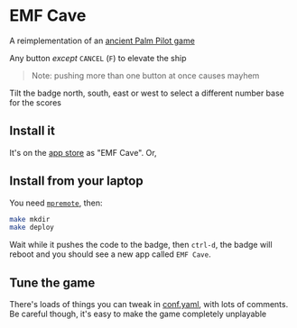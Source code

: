 # EMF Cave

A reimplementation of an [ancient Palm Pilot game](https://palmdb.net/app/sfcave)

Any button _except_ `CANCEL` (`F`) to elevate the ship

> Note: pushing more than one button at once causes mayhem

Tilt the badge north, south, east or west to select a different number base for the scores

## Install it

It's on the [app store](https://apps.badge.emfcamp.org/) as "EMF Cave". Or,

## Install from your laptop

You need [`mpremote`](https://docs.micropython.org/en/latest/reference/mpremote.html), then:

```bash
make mkdir
make deploy
```

Wait while it pushes the code to the badge, then `ctrl-d`, the badge will reboot and you should see a new app called `EMF Cave`.

## Tune the game

There's loads of things you can tweak in [conf.yaml](conf.yaml), with lots of comments. Be careful though, it's easy to make the game completely unplayable
